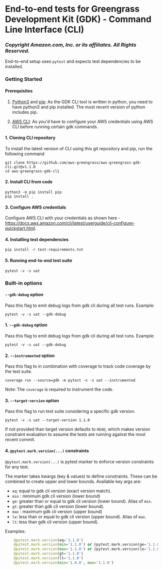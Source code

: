 # End-to-end tests for Greengrass Development Kit (GDK) - Command Line Interface (CLI)

### *Copyright Amazon.com, Inc. or its affiliates. All Rights Reserved.*

End-to-end setup uses `pytest` and expects test dependencies to be installed.

### Getting Started

#### Prerequisites
1. [Python3](https://www.python.org/downloads/) and [pip](https://pip.pypa.io/en/latest/installation/): As the GDK CLI tool is written in python, you need to have python3 and pip installed. The most recent version of python includes pip.

2. [AWS CLI](https://docs.aws.amazon.com/cli/latest/userguide/getting-started-install.html): As you'd have to configure your AWS credentials using AWS CLI before running certain gdk commands.

#### 1. Cloning CLI repository

To install the latest version of CLI using this git repository and pip, run the following command

```shell
git clone https://github.com/aws-greengrass/aws-greengrass-gdk-cli.git@v1.1.0
cd aws-greengrass-gdk-cli
```

#### 2. Install CLI from code

```shell
python3 -m pip install pip
pip install .
```

#### 3. Configure AWS credentials

Configure AWS CLI with your credentials as shown here - https://docs.aws.amazon.com/cli/latest/userguide/cli-configure-quickstart.html.

#### 4. Installing test dependencies

```
pip install -r test-requirements.txt
```

#### 5. Running end-to-end test suite

```shell
pytest -v -s uat
```

### Built-in options

#### `--gdk-debug` option

Pass this flag to emit debug logs from gdk cli during all test runs. Example:
```shell
pytest -v -s uat --gdk-debug
```

#### 1. `--gdk-debug` option

Pass this flag to emit debug logs from gdk cli during all test runs. Example:
```shell
pytest -v -s uat --gdk-debug
```

#### 2. `--instrumented` option

Pass this flag to in combination with coverage to track code coverage by the test suite.
```shell
coverage run --source=gdk -m pytest -v -s uat --instrumented 
```

Note: The `coverage` is required to instrument the code.

#### 3. `--target-version` option
Pass this flag to run test suite considering a specific gdk version.
```shell
pytest -v -s uat --target-version 1.1.0
```

If not provided than target version defaults to `HEAD`, which makes version constraint evaluation to assume
the tests are running against the most recent commit.

#### 4. `@pytest.mark.version(...)` constraints
`@pytest.mark.version(...)` is pytest marker to enforce version constraints for any test.

The marker takes kwargs (key & values) to define constraints. These can be combined to create upper and 
lower bounds. Available key args are:
 * `eq`: equal to gdk cli version (exact version match). 
 * `min` : minimum gdk cli version (lower bound)
 * `ge`: greater than or equal to gdk cli version (lower bound). Alias of `min`. 
 * `gt`: greater than gdk cli version (lower bound). 
 * `max` : maximum gdk cli version (upper bound)
 * `le`: less than or equal to gdk cli version (upper bound). Alias of `max`. 
 * `lt`: less than gdk cli version (upper bound).

Examples:
```python
    @pytest.mark.version(eq='1.1.0')
    @pytest.mark.version(min='1.1.0') or @pytest.mark.version(ge='1.1.0')
    @pytest.mark.version(max='1.1.0') or @pytest.mark.version(le='1.1.0')
    @pytest.mark.version(gt='1.1.0')
    @pytest.mark.version(lt='1.1.0')
    @pytest.mark.version(min='1.0.0', max='1.1.0')
```


